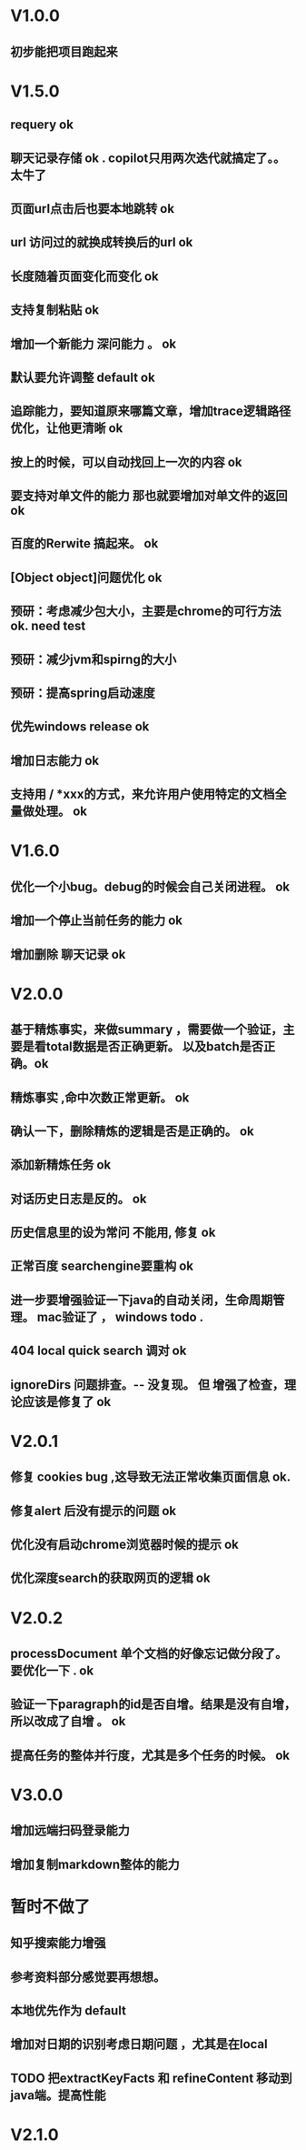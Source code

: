 # V1.0.0
## 初步能把项目跑起来

# V1.5.0 
## requery ok
## 聊天记录存储 ok . copilot只用两次迭代就搞定了。。太牛了
## 页面url点击后也要本地跳转 ok
## url 访问过的就换成转换后的url ok
## 长度随着页面变化而变化 ok
## 支持复制粘贴 ok
## 增加一个新能力 深问能力 。 ok
## 默认要允许调整 default ok 
## 追踪能力，要知道原来哪篇文章，增加trace逻辑路径优化，让他更清晰 ok
## 按上的时候，可以自动找回上一次的内容 ok
## 要支持对单文件的能力 那也就要增加对单文件的返回 ok
## 百度的Rerwite 搞起来。 ok 
## [Object object]问题优化 ok
## 预研：考虑减少包大小，主要是chrome的可行方法 ok. need test
## 预研：减少jvm和spirng的大小
## 预研：提高spring启动速度 
## 优先windows release ok
## 增加日志能力 ok
## 支持用 / *xxx的方式，来允许用户使用特定的文档全量做处理。 ok 

# V1.6.0
## 优化一个小bug。debug的时候会自己关闭进程。 ok

## 增加一个停止当前任务的能力 ok
## 增加删除 聊天记录 ok



# V2.0.0
## 基于精炼事实，来做summary ，需要做一个验证，主要是看total数据是否正确更新。 以及batch是否正确。ok 
## 精炼事实 ,命中次数正常更新。  ok
## 确认一下，删除精炼的逻辑是否是正确的。 ok
## 添加新精炼任务 ok
## 对话历史日志是反的。 ok
## 历史信息里的设为常问 不能用, 修复  ok
## 正常百度 searchengine要重构 ok
## 进一步要增强验证一下java的自动关闭，生命周期管理。 mac验证了 ， windows todo .
## 404 local quick search 调对  ok 
## ignoreDirs 问题排查。-- 没复现。 但 增强了检查，理论应该是修复了 ok


# V2.0.1
## 修复 cookies bug  ,这导致无法正常收集页面信息 ok. 
## 修复alert 后没有提示的问题 ok 
## 优化没有启动chrome浏览器时候的提示 ok
## 优化深度search的获取网页的逻辑 ok

# V2.0.2
## processDocument 单个文档的好像忘记做分段了。要优化一下 . ok
## 验证一下paragraph的id是否自增。结果是没有自增，所以改成了自增 。 ok
## 提高任务的整体并行度，尤其是多个任务的时候。 ok 


# V3.0.0
## 增加远端扫码登录能力 
## 增加复制markdown整体的能力


# 暂时不做了
## 知乎搜索能力增强
## 参考资料部分感觉要再想想。 
## 本地优先作为 default 
## 增加对日期的识别考虑日期问题 ，尤其是在local
## TODO 把extractKeyFacts 和 refineContent 移动到java端。提高性能

# V2.1.0 